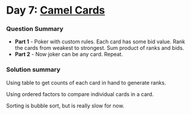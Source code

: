 # Day 7: [Camel Cards](https://adventofcode.com/2023/day/7)

### Question Summary
- **Part 1** - Poker with custom rules. Each card has some bid value. Rank the cards from weakest to strongest. Sum product of ranks and bids. 
- **Part 2** - Now joker can be any card. Repeat. 

### Solution summary 

Using table to get counts of each card in hand to generate ranks.

Using ordered factors to compare individual cards in a card. 

Sorting is bubble sort, but is really slow for now. 

